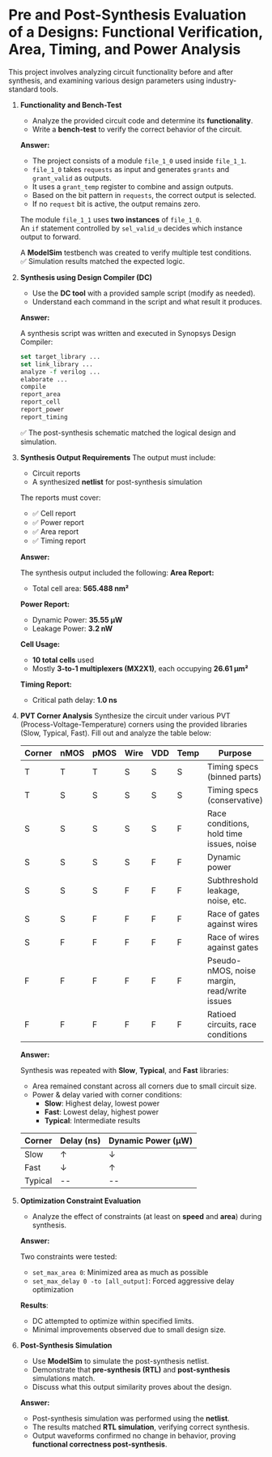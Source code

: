 # Pre and Post-Synthesis Evaluation of a Designs: Functional Verification, Area, Timing, and Power Analysis

This project involves analyzing circuit functionality before and after synthesis, and examining various design parameters using industry-standard tools.

1. **Functionality and Bench-Test**
   - Analyze the provided circuit code and determine its **functionality**.
   - Write a **bench-test** to verify the correct behavior of the circuit.
     
   **Answer:**
   - The project consists of a module `file_1_0` used inside `file_1_1`.
   - `file_1_0` takes `requests` as input and generates `grants` and `grant_valid` as outputs.
   - It uses a `grant_temp` register to combine and assign outputs.
   - Based on the bit pattern in `requests`, the correct output is selected.
   - If no `request` bit is active, the output remains zero.
   
   The module `file_1_1` uses **two instances** of `file_1_0`.  
   An `if` statement controlled by `sel_valid_u` decides which instance output to forward.
   
   A **ModelSim** testbench was created to verify multiple test conditions.  
   ✅ Simulation results matched the expected logic.

2. **Synthesis using Design Compiler (DC)**
   - Use the **DC tool** with a provided sample script (modify as needed).
   - Understand each command in the script and what result it produces.

   **Answer:**
   
   A synthesis script was written and executed in Synopsys Design Compiler:
   
   ```tcl
   set target_library ...
   set link_library ...
   analyze -f verilog ...
   elaborate ...
   compile
   report_area
   report_cell
   report_power
   report_timing
   ```
   
   ✅ The post-synthesis schematic matched the logical design and simulation.

3. **Synthesis Output Requirements**
   The output must include:
   - Circuit reports
   - A synthesized **netlist** for post-synthesis simulation

   The reports must cover:
   - ✅ Cell report  
   - ✅ Power report  
   - ✅ Area report  
   - ✅ Timing report

   **Answer:**
   
   The synthesis output included the following:
   **Area Report:**
   - Total cell area: **565.488 nm²**
   
   **Power Report:**
   - Dynamic Power: **35.55 µW**
   - Leakage Power: **3.2 nW**
   
   **Cell Usage:**
   - **10 total cells** used
   - Mostly **3-to-1 multiplexers (MX2X1)**, each occupying **26.61 µm²**
   
   **Timing Report:**
   - Critical path delay: **1.0 ns**

4. **PVT Corner Analysis**
   Synthesize the circuit under various PVT (Process-Voltage-Temperature) corners using the provided libraries (Slow, Typical, Fast). Fill out and analyze the table below:

   | Corner | nMOS | pMOS | Wire | VDD | Temp | Purpose                                              |
   |--------|------|------|------|-----|------|------------------------------------------------------|
   | T      | T    | T    | S    | S   | S    | Timing specs (binned parts)                          |
   | T      | S    | S    | S    | S   | S    | Timing specs (conservative)                         |
   | S      | S    | S    | S    | S   | F    | Race conditions, hold time issues, noise             |
   | S      | S    | S    | S    | F   | F    | Dynamic power                                        |
   | S      | S    | S    | F    | F   | F    | Subthreshold leakage, noise, etc.                    |
   | S      | S    | F    | F    | F   | F    | Race of gates against wires                          |
   | S      | F    | F    | F    | F   | F    | Race of wires against gates                          |
   | F      | F    | F    | F    | F   | F    | Pseudo-nMOS, noise margin, read/write issues         |
   | F      | F    | F    | F    | F   | F    | Ratioed circuits, race conditions                    |

   **Answer:**
   
   Synthesis was repeated with **Slow**, **Typical**, and **Fast** libraries:
   
   - Area remained constant across all corners due to small circuit size.
   - Power & delay varied with corner conditions:
     - **Slow**: Highest delay, lowest power
     - **Fast**: Lowest delay, highest power
     - **Typical**: Intermediate results
       
   
   | Corner  | Delay (ns) | Dynamic Power (µW) |
   |---------|------------|--------------------|
   | Slow    | ↑          | ↓                  |
   | Fast    | ↓          | ↑                  |
   | Typical | --         | --                 |

5. **Optimization Constraint Evaluation**
   - Analyze the effect of constraints (at least on **speed** and **area**) during synthesis.

   **Answer:**
   
   Two constraints were tested:
   
   - `set_max_area 0`: Minimized area as much as possible
   - `set_max_delay 0 -to [all_output]`: Forced aggressive delay optimization
   
   **Results**:
   - DC attempted to optimize within specified limits.
   - Minimal improvements observed due to small design size.

6. **Post-Synthesis Simulation**
   - Use **ModelSim** to simulate the post-synthesis netlist.
   - Demonstrate that **pre-synthesis (RTL)** and **post-synthesis** simulations match.
   - Discuss what this output similarity proves about the design.

   **Answer:**
   
   - Post-synthesis simulation was performed using the **netlist**.
   - The results matched **RTL simulation**, verifying correct synthesis.
   - Output waveforms confirmed no change in behavior, proving **functional correctness post-synthesis**.
